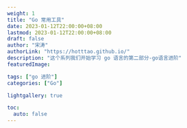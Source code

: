 ```yaml
---
weight: 1
title: "Go 常用工具"
date: 2023-01-12T22:00:00+08:00
lastmod: 2023-01-12T22:00:00+08:00
draft: false
author: "宋涛"
authorLink: "https://hotttao.github.io/"
description: "这个系列我们开始学习 go 语言的第二部分-go语言进阶"
featuredImage: 

tags: ["go 进阶"]
categories: ["Go"]

lightgallery: true

toc:
  auto: false
---
```

